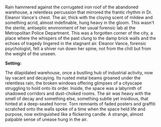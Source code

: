Rain hammered against the corrugated iron roof of the abandoned warehouse, a relentless percussion that mirrored the frantic rhythm in Dr. Eleanor Vance's chest.  The air, thick with the cloying scent of mildew and something acrid, almost indefinable, hung heavy in the gloom.  This wasn't the sterile, antiseptic environment of her usual forensic lab at the Metropolitan Police Department.  This was a forgotten corner of the city, a place where the whispers of the past clung to the damp brick walls and the echoes of tragedy lingered in the stagnant air.  Eleanor Vance, forensic psychologist, felt a shiver run down her spine, not from the chill but from the weight of the unseen.

**Setting:**

The dilapidated warehouse, once a bustling hub of industrial activity, now lay vacant and decaying.  Its rusted metal beams groaned under the relentless rain, the broken windows offering glimpses of a cityscape struggling to hold onto its order.  Inside, the space was a labyrinth of shadowed corridors and dust-choked rooms.  The air was heavy with the smell of decay and something else, something subtle yet insidious, that hinted at a deep-seated horror.  Torn remnants of faded posters and graffiti scratched onto the walls spoke of a time when the space held life and purpose, now extinguished like a flickering candle.  A strange, almost palpable sense of unease hung in the air.
